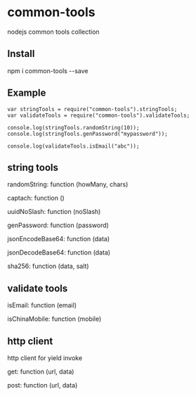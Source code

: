 # common-tools
nodejs common tools collection

## Install

npm i common-tools --save

## Example

    var stringTools = require("common-tools").stringTools;
    var validateTools = require("common-tools").validateTools;

    console.log(stringTools.randomString(10));
    console.log(stringTools.genPassword("mypassword"));

    console.log(validateTools.isEmail("abc"));




## string tools

randomString: function (howMany, chars)

captach: function ()

uuidNoSlash: function (noSlash)

genPassword: function (password)

jsonEncodeBase64: function (data)

jsonDecodeBase64: function (data)

sha256: function (data, salt)


## validate tools

isEmail: function (email)

isChinaMobile: function (mobile)


## http client

http client for yield invoke

get: function (url, data)

post: function (url, data)
